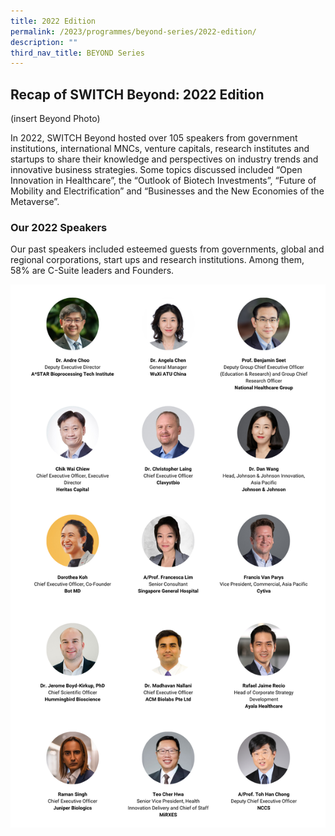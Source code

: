 ```yaml
---
title: 2022 Edition
permalink: /2023/programmes/beyond-series/2022-edition/
description: ""
third_nav_title: BEYOND Series
---
```

## Recap of SWITCH Beyond: 2022 Edition

(insert Beyond Photo)

In 2022, SWITCH Beyond  hosted over 105 speakers from government institutions, international MNCs, venture capitals, research institutes and startups to share their knowledge and perspectives on industry trends and  innovative business strategies.
Some topics discussed included “Open Innovation in Healthcare”, the “Outlook of Biotech Investments”, “Future of Mobility and Electrification” and “Businesses and the New Economies of the Metaverse”. 

### Our 2022 Speakers

Our past speakers included esteemed guests from governments, global and regional corporations, start ups and research institutions. Among them, 58% are C-Suite leaders and Founders.

![SWITCH 2022 Beyond Speakers Highlights](/images/SWITCH_2022_Speakers_Beyond_Highlights_V2.png)